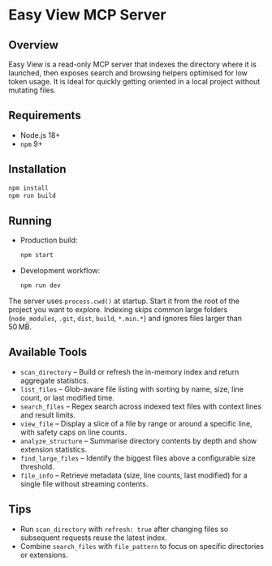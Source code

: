 # Easy View MCP Server

## Overview
Easy View is a read-only MCP server that indexes the directory where it is launched, then exposes search and browsing helpers optimised for low token usage. It is ideal for quickly getting oriented in a local project without mutating files.

## Requirements
- Node.js 18+
- `npm` 9+

## Installation
```bash
npm install
npm run build
```

## Running
- Production build:
  ```bash
  npm start
  ```
- Development workflow:
  ```bash
  npm run dev
  ```

The server uses `process.cwd()` at startup. Start it from the root of the project you want to explore. Indexing skips common large folders (`node_modules`, `.git`, `dist`, `build`, `*.min.*`) and ignores files larger than 50 MB.

## Available Tools
- `scan_directory` – Build or refresh the in-memory index and return aggregate statistics.
- `list_files` – Glob-aware file listing with sorting by name, size, line count, or last modified time.
- `search_files` – Regex search across indexed text files with context lines and result limits.
- `view_file` – Display a slice of a file by range or around a specific line, with safety caps on line counts.
- `analyze_structure` – Summarise directory contents by depth and show extension statistics.
- `find_large_files` – Identify the biggest files above a configurable size threshold.
- `file_info` – Retrieve metadata (size, line counts, last modified) for a single file without streaming contents.

## Tips
- Run `scan_directory` with `refresh: true` after changing files so subsequent requests reuse the latest index.
- Combine `search_files` with `file_pattern` to focus on specific directories or extensions.
